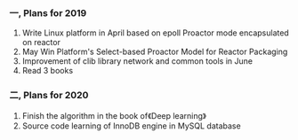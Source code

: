 ### 一, Plans for 2019

1. Write Linux platform in April based on epoll Proactor mode encapsulated on reactor
2. May Win Platform's Select-based Proactor Model for Reactor Packaging
3. Improvement of clib library network and common tools in June
4. Read 3 books

### 二, Plans for 2020

1. Finish the algorithm in the book of《Deep learning》
2. Source code learning of InnoDB engine in MySQL database

